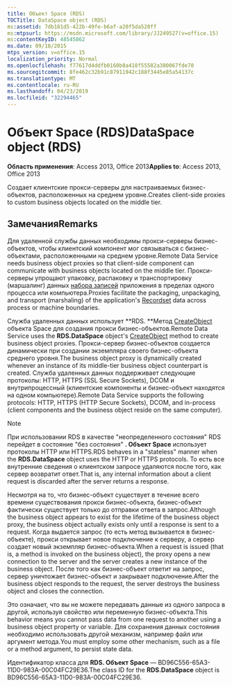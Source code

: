 ```yaml
---
title: Объект Space (RDS)
TOCTitle: DataSpace object (RDS)
ms:assetid: 7db181d5-422b-49fe-b6af-a20f5da520ff
ms:mtpsurl: https://msdn.microsoft.com/library/JJ249527(v=office.15)
ms:contentKeyID: 48545862
ms.date: 09/18/2015
mtps_version: v=office.15
localization_priority: Normal
ms.openlocfilehash: f77617d4ddfb0160b8a418f55582a380067fde70
ms.sourcegitcommit: 8fe462c32b91c87911942c188f3445e85a54137c
ms.translationtype: MT
ms.contentlocale: ru-RU
ms.lasthandoff: 04/23/2019
ms.locfileid: "32294465"
---
```

# <a name="dataspace-object-rds"></a><span data-ttu-id="2cf58-102">Объект Space (RDS)</span><span class="sxs-lookup"><span data-stu-id="2cf58-102">DataSpace object (RDS)</span></span>

<span data-ttu-id="2cf58-103">**Область применения**: Access 2013, Office 2013</span><span class="sxs-lookup"><span data-stu-id="2cf58-103">**Applies to**: Access 2013, Office 2013</span></span>

<span data-ttu-id="2cf58-104">Создает клиентские прокси-серверы для настраиваемых бизнес-объектов, расположенных на среднем уровне.</span><span class="sxs-lookup"><span data-stu-id="2cf58-104">Creates client-side proxies to custom business objects located on the middle tier.</span></span>

## <a name="remarks"></a><span data-ttu-id="2cf58-105">Замечания</span><span class="sxs-lookup"><span data-stu-id="2cf58-105">Remarks</span></span>

<span data-ttu-id="2cf58-106">Для удаленной службы данных необходимы прокси-серверы бизнес-объектов, чтобы клиентский компонент мог связываться с бизнес-объектами, расположенными на среднем уровне.</span><span class="sxs-lookup"><span data-stu-id="2cf58-106">Remote Data Service needs business object proxies so that client-side component can communicate with business objects located on the middle tier.</span></span> <span data-ttu-id="2cf58-107">Прокси-серверы упрощают упаковку, распаковку и транспортировку (маршалинг) данных [набора записей](recordset-object-ado.md) приложения в пределах одного процесса или компьютера.</span><span class="sxs-lookup"><span data-stu-id="2cf58-107">Proxies facilitate the packaging, unpackaging, and transport (marshaling) of the application's [Recordset](recordset-object-ado.md) data across process or machine boundaries.</span></span>

<span data-ttu-id="2cf58-108">Служба удаленных данных использует \*\*RDS. \*\*Метод [CreateObject](createobject-method-rds.md) объекта Space для создания прокси бизнес-объектов.</span><span class="sxs-lookup"><span data-stu-id="2cf58-108">Remote Data Service uses the **RDS.DataSpace** object's [CreateObject](createobject-method-rds.md) method to create business object proxies.</span></span> <span data-ttu-id="2cf58-109">Прокси-сервер бизнес-объектов создается динамически при создании экземпляра своего бизнес-объекта среднего уровня.</span><span class="sxs-lookup"><span data-stu-id="2cf58-109">The business object proxy is dynamically created whenever an instance of its middle-tier business object counterpart is created.</span></span> <span data-ttu-id="2cf58-110">Служба удаленных данных поддерживает следующие протоколы: HTTP, HTTPS (SSL Secure Sockets), DCOM и внутрипроцессный (клиентские компоненты и бизнес-объект находятся на одном компьютере).</span><span class="sxs-lookup"><span data-stu-id="2cf58-110">Remote Data Service supports the following protocols: HTTP, HTTPS (HTTP Secure Sockets), DCOM, and in-process (client components and the business object reside on the same computer).</span></span>

> [!NOTE]
> <span data-ttu-id="2cf58-111">При использовании RDS в качестве "неопределенного состояния" RDS перейдет в состояние "без состояния" **. Объект Space** использует протоколы HTTP или HTTPS.</span><span class="sxs-lookup"><span data-stu-id="2cf58-111">RDS behaves in a "stateless" manner when the **RDS.DataSpace** object uses the HTTP or HTTPS protocols.</span></span> <span data-ttu-id="2cf58-112">То есть все внутренние сведения о клиентском запросе удаляются после того, как сервер возвратит ответ.</span><span class="sxs-lookup"><span data-stu-id="2cf58-112">That is, any internal information about a client request is discarded after the server returns a response.</span></span>

<span data-ttu-id="2cf58-113">Несмотря на то, что бизнес-объект существует в течение всего времени существования прокси бизнес-объекта, бизнес-объект фактически существует только до отправки ответа в запрос.</span><span class="sxs-lookup"><span data-stu-id="2cf58-113">Although the business object appears to exist for the lifetime of the business object proxy, the business object actually exists only until a response is sent to a request.</span></span> <span data-ttu-id="2cf58-114">Когда выдается запрос (то есть метод вызывается в бизнес-объекте), прокси открывает новое подключение к серверу, а сервер создает новый экземпляр бизнес-объекта.</span><span class="sxs-lookup"><span data-stu-id="2cf58-114">When a request is issued (that is, a method is invoked on the business object), the proxy opens a new connection to the server and the server creates a new instance of the business object.</span></span> <span data-ttu-id="2cf58-115">После того как бизнес-объект ответит на запрос, сервер уничтожает бизнес-объект и закрывает подключение.</span><span class="sxs-lookup"><span data-stu-id="2cf58-115">After the business object responds to the request, the server destroys the business object and closes the connection.</span></span>

<span data-ttu-id="2cf58-116">Это означает, что вы не можете передавать данные из одного запроса в другой, используя свойство или переменную бизнес-объекта.</span><span class="sxs-lookup"><span data-stu-id="2cf58-116">This behavior means you cannot pass data from one request to another using a business object property or variable.</span></span> <span data-ttu-id="2cf58-117">Для сохранения данных состояния необходимо использовать другой механизм, например файл или аргумент метода.</span><span class="sxs-lookup"><span data-stu-id="2cf58-117">You must employ some other mechanism, such as a file or a method argument, to persist state data.</span></span>

<span data-ttu-id="2cf58-118">Идентификатор класса для **RDS. Объект Space** — BD96C556-65A3-11D0-983A-00C04FC29E36.</span><span class="sxs-lookup"><span data-stu-id="2cf58-118">The class ID for the **RDS.DataSpace** object is BD96C556-65A3-11D0-983A-00C04FC29E36.</span></span>

